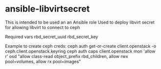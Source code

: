 # ansible-libvirtsecret
This is intended to be used an an Ansible role
Used to deploy libvirt secret for allowing libvirt to connect to ceph

Required vars
rbd_secret_uuid
rbd_secret_key

Example to create ceph creds:
ceph auth get-or-create client.openstack -o ceph.client.openstack.keyring
ceph auth caps client.openstack mon 'allow r' osd "allow class-read object_prefix rbd_children, allow rwx pool=volumes, allow rx pool=images"
 
